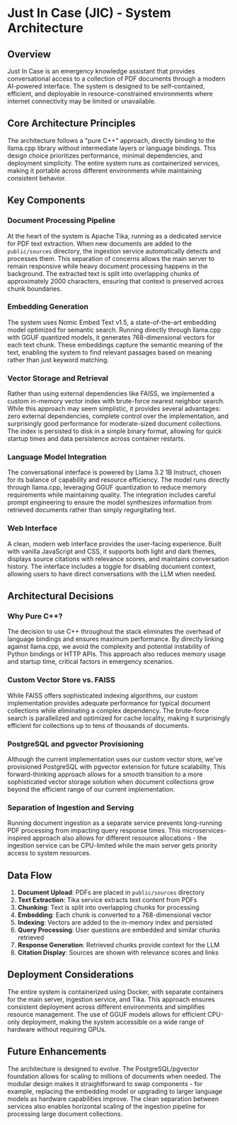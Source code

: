 # Just In Case (JIC) - System Architecture

## Overview

Just In Case is an emergency knowledge assistant that provides conversational access to a collection of PDF documents through a modern AI-powered interface. The system is designed to be self-contained, efficient, and deployable in resource-constrained environments where internet connectivity may be limited or unavailable.

## Core Architecture Principles

The architecture follows a "pure C++" approach, directly binding to the llama.cpp library without intermediate layers or language bindings. This design choice prioritizes performance, minimal dependencies, and deployment simplicity. The entire system runs as containerized services, making it portable across different environments while maintaining consistent behavior.

## Key Components

### Document Processing Pipeline

At the heart of the system is Apache Tika, running as a dedicated service for PDF text extraction. When new documents are added to the `public/sources` directory, the ingestion service automatically detects and processes them. This separation of concerns allows the main server to remain responsive while heavy document processing happens in the background. The extracted text is split into overlapping chunks of approximately 2000 characters, ensuring that context is preserved across chunk boundaries.

### Embedding Generation

The system uses Nomic Embed Text v1.5, a state-of-the-art embedding model optimized for semantic search. Running directly through llama.cpp with GGUF quantized models, it generates 768-dimensional vectors for each text chunk. These embeddings capture the semantic meaning of the text, enabling the system to find relevant passages based on meaning rather than just keyword matching.

### Vector Storage and Retrieval

Rather than using external dependencies like FAISS, we implemented a custom in-memory vector index with brute-force nearest neighbor search. While this approach may seem simplistic, it provides several advantages: zero external dependencies, complete control over the implementation, and surprisingly good performance for moderate-sized document collections. The index is persisted to disk in a simple binary format, allowing for quick startup times and data persistence across container restarts.

### Language Model Integration

The conversational interface is powered by Llama 3.2 1B Instruct, chosen for its balance of capability and resource efficiency. The model runs directly through llama.cpp, leveraging GGUF quantization to reduce memory requirements while maintaining quality. The integration includes careful prompt engineering to ensure the model synthesizes information from retrieved documents rather than simply regurgitating text.

### Web Interface

A clean, modern web interface provides the user-facing experience. Built with vanilla JavaScript and CSS, it supports both light and dark themes, displays source citations with relevance scores, and maintains conversation history. The interface includes a toggle for disabling document context, allowing users to have direct conversations with the LLM when needed.

## Architectural Decisions

### Why Pure C++?

The decision to use C++ throughout the stack eliminates the overhead of language bindings and ensures maximum performance. By directly linking against llama.cpp, we avoid the complexity and potential instability of Python bindings or HTTP APIs. This approach also reduces memory usage and startup time, critical factors in emergency scenarios.

### Custom Vector Store vs. FAISS

While FAISS offers sophisticated indexing algorithms, our custom implementation provides adequate performance for typical document collections while eliminating a complex dependency. The brute-force search is parallelized and optimized for cache locality, making it surprisingly efficient for collections up to tens of thousands of documents.

### PostgreSQL and pgvector Provisioning

Although the current implementation uses our custom vector store, we've provisioned PostgreSQL with pgvector extension for future scalability. This forward-thinking approach allows for a smooth transition to a more sophisticated vector storage solution when document collections grow beyond the efficient range of our current implementation.

### Separation of Ingestion and Serving

Running document ingestion as a separate service prevents long-running PDF processing from impacting query response times. This microservices-inspired approach also allows for different resource allocations - the ingestion service can be CPU-limited while the main server gets priority access to system resources.

## Data Flow

1. **Document Upload**: PDFs are placed in `public/sources` directory
2. **Text Extraction**: Tika service extracts text content from PDFs
3. **Chunking**: Text is split into overlapping chunks for processing
4. **Embedding**: Each chunk is converted to a 768-dimensional vector
5. **Indexing**: Vectors are added to the in-memory index and persisted
6. **Query Processing**: User questions are embedded and similar chunks retrieved
7. **Response Generation**: Retrieved chunks provide context for the LLM
8. **Citation Display**: Sources are shown with relevance scores and links

## Deployment Considerations

The entire system is containerized using Docker, with separate containers for the main server, ingestion service, and Tika. This approach ensures consistent deployment across different environments and simplifies resource management. The use of GGUF models allows for efficient CPU-only deployment, making the system accessible on a wide range of hardware without requiring GPUs.

## Future Enhancements

The architecture is designed to evolve. The PostgreSQL/pgvector foundation allows for scaling to millions of documents when needed. The modular design makes it straightforward to swap components - for example, replacing the embedding model or upgrading to larger language models as hardware capabilities improve. The clean separation between services also enables horizontal scaling of the ingestion pipeline for processing large document collections.
